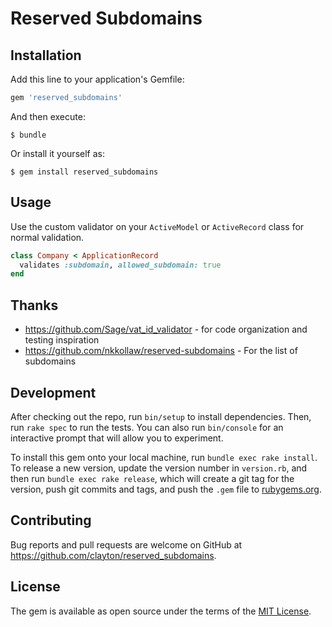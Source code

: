 # Reserved Subdomains

## Installation

Add this line to your application's Gemfile:

```ruby
gem 'reserved_subdomains'
```

And then execute:

    $ bundle

Or install it yourself as:

    $ gem install reserved_subdomains

## Usage

Use the custom validator on your `ActiveModel` or `ActiveRecord` class for normal validation.

```ruby
class Company < ApplicationRecord
  validates :subdomain, allowed_subdomain: true
end
```

## Thanks

* https://github.com/Sage/vat_id_validator - for code organization and testing inspiration
* https://github.com/nkkollaw/reserved-subdomains - For the list of subdomains

## Development

After checking out the repo, run `bin/setup` to install dependencies. Then, run `rake spec` to run the tests. You can also run `bin/console` for an interactive prompt that will allow you to experiment.

To install this gem onto your local machine, run `bundle exec rake install`. To release a new version, update the version number in `version.rb`, and then run `bundle exec rake release`, which will create a git tag for the version, push git commits and tags, and push the `.gem` file to [rubygems.org](https://rubygems.org).

## Contributing

Bug reports and pull requests are welcome on GitHub at https://github.com/clayton/reserved_subdomains.

## License

The gem is available as open source under the terms of the [MIT License](https://opensource.org/licenses/MIT).
